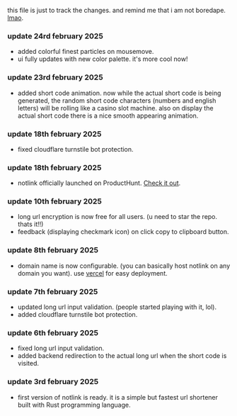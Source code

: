 this file is just to track the changes. and remind me that i am not boredape. [lmao](https://yaps.gg).

### update 24rd february 2025
- added colorful finest particles on mousemove.
- ui fully updates with new color palette. it's more cool now!

### update 23rd february 2025
- added short code animation. now while the actual short code is being generated, the random short code characters (numbers and english letters) will be rolling like a casino slot machine. also on display the actual short code there is a nice smooth appearing animation.

### update 18th february 2025
- fixed cloudflare turnstile bot protection.

### update 18th february 2025
- notlink officially launched on ProductHunt. [Check it out](https://www.producthunt.com/posts/notlink).

### update 10th february 2025
- long url encryption is now free for all users. (u need to star the repo. thats it!!)
- feedback (displaying checkmark icon) on click copy to clipboard button.

### update 8th february 2025
- domain name is now configurable. (you can basically host notlink on any domain you want). use [vercel](https://vercel.com) for easy deployment.

### update 7th february 2025
- updated long url input validation. (people started playing with it, lol).
- added cloudflare turnstile bot protection.

### update 6th february 2025
- fixed long url input validation. 
- added backend redirection to the actual long url when the short code is visited.

### update 3rd february 2025
- first version of notlink is ready. it is a simple but fastest url shortener built with Rust programming language.
